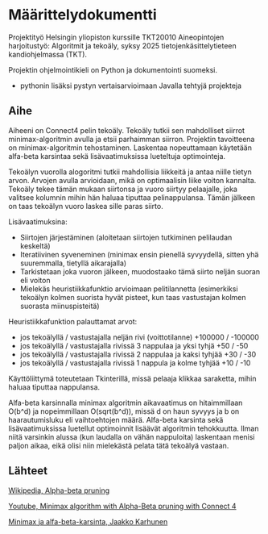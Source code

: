 # Määrittelydokumentti

Projektityö Helsingin yliopiston kurssille TKT20010 Aineopintojen harjoitustyö: Algoritmit ja tekoäly, syksy 2025 tietojenkäsittelytieteen kandiohjelmassa (TKT).

Projektin ohjelmointikieli on Python ja dokumentointi suomeksi.

- pythonin lisäksi pystyn vertaisarvioimaan Javalla tehtyjä projekteja

## Aihe

Aiheeni on Connect4 pelin tekoäly. Tekoäly tutkii sen mahdolliset siirrot minimax-algoritmin avulla ja etsii parhaimman siirron. Projektin tavoitteena on minimax-algoritmin tehostaminen. Laskentaa nopeuttamaan käytetään alfa-beta karsintaa sekä lisävaatimuksissa lueteltuja optimointeja.

Tekoälyn vuorolla alogoritmi tutkii mahdollisia liikkeitä ja antaa niille tietyn arvon. Arvojen avulla arvioidaan, mikä on optimaalisin liike voiton kannalta. Tekoäly tekee tämän mukaan siirtonsa ja vuoro siirtyy pelaajalle, joka valitsee kolumnin mihin hän haluaa tiputtaa pelinappulansa. Tämän jälkeen on taas tekoälyn vuoro laskea sille paras siirto.

Lisävaatimuksina:

- Siirtojen järjestäminen (aloitetaan siirtojen tutkiminen pelilaudan keskeltä)
- Iteratiivinen syveneminen (minimax ensin pienellä syvyydellä, sitten yhä suuremmalla, tietyllä aikarajalla)
- Tarkistetaan joka vuoron jälkeen, muodostaako tämä siirto neljän suoran eli voiton
- Mielekäs heuristiikkafunktio arvioimaan pelitilannetta (esimerkiksi tekoälyn kolmen suorista hyvät pisteet, kun taas vastustajan kolmen suorasta miinuspisteitä)

Heuristiikkafunktion palauttamat arvot:

- jos tekoälyllä / vastustajalla neljän rivi (voittotilanne) +100000 / -100000
- jos tekoälyllä / vastustajalla rivissä 3 nappulaa ja yksi tyhjä +50 / -50
- jos tekoälyllä / vastustajalla rivissä 2 nappulaa ja kaksi tyhjää +30 / -30
- jos tekoälyllä / vastustajalla rivissä 1 nappula ja kolme tyhjää +10 / -10

Käyttöliittymä toteutetaan Tkinterillä, missä pelaaja klikkaa saraketta, mihin haluaa tiputtaa nappulansa.

Alfa-beta karsinnalla minimax algoritmin aikavaatimus on hitaimmillaan O(b^d) ja nopeimmillaan O(sqrt(b^d)), missä d on haun syvyys ja b on haarautumisluku eli vaihtoehtojen määrä. Alfa-beta karsinta sekä lisävaatimuksissa luetellut optimoinnit lisäävät algoritmin tehokkuutta. Ilman niitä varsinkin alussa (kun laudalla on vähän nappuloita) laskentaan menisi paljon aikaa, eikä olisi niin mielekästä pelata tätä tekoälyä vastaan.

## Lähteet

[Wikipedia, Alpha-beta pruning](https://en.wikipedia.org/wiki/Alpha%E2%80%93beta_pruning)

[Youtube, Minimax algorithm with Alpha-Beta pruning with Connect 4](https://www.youtube.com/watch?v=DV5d31z1xTI&list=WL&index=1&t=196s)

[Minimax ja alfa-beta-karsinta, Jaakko Karhunen](https://jyx.jyu.fi/bitstreams/991dbfe7-5ba5-4c0e-9c8d-5ad4fc2022e7/download)
